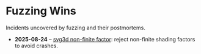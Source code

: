 # Fuzzing Wins

Incidents uncovered by fuzzing and their postmortems.

- **2025-08-24** – [svg3d non-finite factor](pms/2025-08-24-svg3d-nonfinite-factor.md):
  reject non-finite shading factors to avoid crashes.
